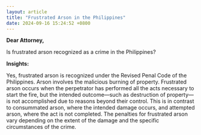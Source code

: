 ```yaml
---
layout: article
title: "Frustrated Arson in the Philippines"
date: 2024-09-16 15:24:52 +0800
---
```


<p><strong>Dear Attorney,</strong></p><p>Is frustrated arson recognized as a crime in the Philippines?</p><p><strong>Insights:</strong></p><p>Yes, frustrated arson is recognized under the Revised Penal Code of the Philippines. Arson involves the malicious burning of property. Frustrated arson occurs when the perpetrator has performed all the acts necessary to start the fire, but the intended outcome—such as destruction of property—is not accomplished due to reasons beyond their control. This is in contrast to consummated arson, where the intended damage occurs, and attempted arson, where the act is not completed. The penalties for frustrated arson vary depending on the extent of the damage and the specific circumstances of the crime.</p>